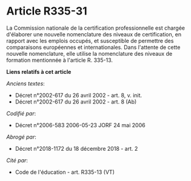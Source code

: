 # Article R335-31

La Commission nationale de la certification professionnelle est chargée d'élaborer une nouvelle nomenclature des niveaux de
certification, en rapport avec les emplois occupés, et susceptible de permettre des comparaisons européennes et
internationales. Dans l'attente de cette nouvelle nomenclature, elle utilise la nomenclature des niveaux de formation
mentionnée à l'article R. 335-13.

**Liens relatifs à cet article**

_Anciens textes_:

  - Décret n°2002-617 du 26 avril 2002 - art. 8, v. init.
  - Décret n°2002-617 du 26 avril 2002 - art. 8 (Ab)

_Codifié par_:

  - Décret n°2006-583 2006-05-23 JORF 24 mai 2006

_Abrogé par_:

  - Décret n°2018-1172 du 18 décembre 2018 - art. 2

_Cité par_:

  - Code de l'éducation - art. R335-13 (VT)
